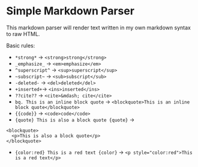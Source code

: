 # Simple Markdown Parser

This markdown parser will render text written in my own markdown syntax to raw HTML.

Basic rules:

- `*strong*` -> `<strong>strong</strong>`
- `_emphasize_` -> `<em>emphasize</em>`
- `^superscript^` -> `<sup>superscript</sup>`
- `~subscript~` -> `<sub>subscript</sub>`
- `-deleted-` -> `<del>deleted</del>`
- `+inserted+`-> `<ins>inserted</ins>`
- `??cite??` -> `<cite>&mdash; cite</cite>`
- `bq. This is an inline block quote` -> `<blockquote>This is an inline block quote</blockquote>`
- `{{code}}` -> `<code>code</code>`
- `{quote} This is also a block quote {quote}` ->

```text
<blockquote>
  <p>This is also a block quote</p>
</blockquote>
```

- `{color:red} This is a red text {color}` -> `<p style="color:red">This is a red text</p>`
